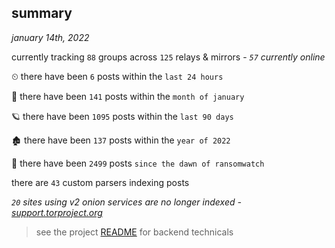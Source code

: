 
## summary
_january 14th, 2022_

currently tracking `88` groups across `125` relays & mirrors - _`57` currently online_

⏲ there have been `6` posts within the `last 24 hours`

🦈 there have been `141` posts within the `month of january`

🪐 there have been `1095` posts within the `last 90 days`

🏚 there have been `137` posts within the `year of 2022`

🦕 there have been `2499` posts `since the dawn of ransomwatch`

there are `43` custom parsers indexing posts

_`20` sites using v2 onion services are no longer indexed - [support.torproject.org](https://support.torproject.org/onionservices/v2-deprecation/)_

> see the project [README](https://github.com/thetanz/ransomwatch#ransomwatch--) for backend technicals
